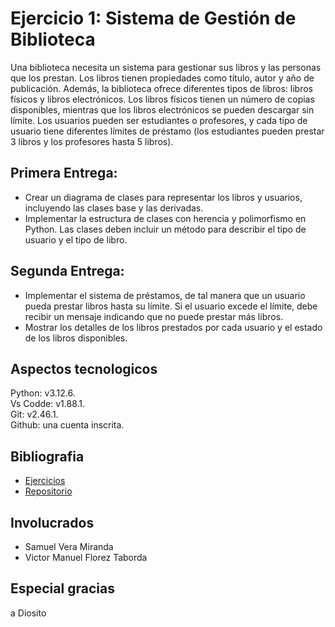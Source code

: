 # Ejercicio 1: Sistema de Gestión de Biblioteca
Una biblioteca necesita un sistema para gestionar sus libros y las personas que los prestan. Los libros tienen propiedades como título, autor y año de publicación. Además, la biblioteca ofrece diferentes tipos de libros: libros físicos y libros electrónicos. Los libros físicos tienen un número de copias disponibles, mientras que los libros electrónicos se pueden descargar sin límite. Los usuarios pueden ser estudiantes o profesores, y cada tipo de usuario tiene diferentes límites de préstamo (los estudiantes pueden prestar 3 libros y los profesores hasta 5 libros).

## Primera Entrega:
- Crear un diagrama de clases para representar los libros y usuarios, incluyendo las clases base y las derivadas.
- Implementar la estructura de clases con herencia y polimorfismo en Python. Las clases deben incluir un método para describir el tipo de usuario y el tipo de libro.

## Segunda Entrega:
- Implementar el sistema de préstamos, de tal manera que un usuario pueda prestar libros hasta su límite. Si el usuario excede el límite, debe recibir un mensaje indicando que no puede prestar más libros.
- Mostrar los detalles de los libros prestados por cada usuario y el estado de los libros disponibles.


## Aspectos tecnologicos
Python: v3.12.6.  
Vs Codde: v1.88.1.  
Git: v2.46.1.  
Github: una cuenta inscrita.  

## Bibliografia
- [Ejercicios](https://virtual.tdea.edu.co/mod/resource/view.php?id=172514)
- [Repositorio](https://github.com/Sonny97/Sistema-de-Gesti-n-de-Biblioteca)

## Involucrados
 - Samuel Vera Miranda
 - Victor Manuel Florez Taborda

## Especial gracias
a Diosito

